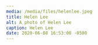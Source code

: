 ```yaml
---
media: /media/files/helenlee.jpeg
title: Helen Lee
alt: A photo of Helen Lee
caption: Helen Lee
date: 2020-06-08 16:53:00 -0500
---
```

